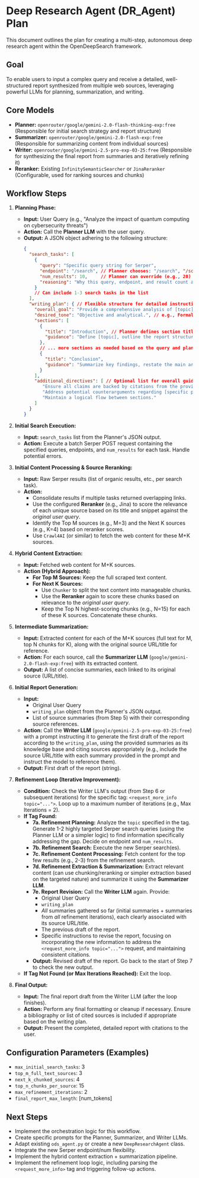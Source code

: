 # Deep Research Agent (DR_Agent) Plan

This document outlines the plan for creating a multi-step, autonomous deep research agent within the OpenDeepSearch framework.

## Goal

To enable users to input a complex query and receive a detailed, well-structured report synthesized from multiple web sources, leveraging powerful LLMs for planning, summarization, and writing.

## Core Models

*   **Planner:** `openrouter/google/gemini-2.0-flash-thinking-exp:free` (Responsible for initial search strategy and report structure)
*   **Summarizer:** `openrouter/google/gemini-2.0-flash-exp:free` (Responsible for summarizing content from individual sources)
*   **Writer:** `openrouter/google/gemini-2.5-pro-exp-03-25:free` (Responsible for synthesizing the final report from summaries and iteratively refining it)
*   **Reranker:** Existing `InfinitySemanticSearcher` or `JinaReranker` (Configurable, used for ranking sources and chunks)

## Workflow Steps

1.  **Planning Phase:**
    *   **Input:** User Query (e.g., "Analyze the impact of quantum computing on cybersecurity threats")
    *   **Action:** Call the **Planner LLM** with the user query.
    *   **Output:** A JSON object adhering to the following structure:
        ```json
        {
          "search_tasks": [
            {
              "query": "Specific query string for Serper",
              "endpoint": "/search", // Planner chooses: "/search", "/scholar", or "/news"
              "num_results": 10,     // Planner can override (e.g., 20) if justified
              "reasoning": "Why this query, endpoint, and result count are chosen"
            }
            // Can include 1-3 search tasks in the list
          ],
          "writing_plan": { // Flexible structure for detailed instructions
            "overall_goal": "Provide a comprehensive analysis of [topic], focusing on [aspect1] and [aspect2], suitable for [audience].",
            "desired_tone": "Objective and analytical.", // e.g., Formal, Informal, Critical, Balanced
            "sections": [
              {
                "title": "Introduction", // Planner defines section titles
                "guidance": "Define [topic], outline the report structure, and state the main argument/thesis if applicable." // Planner provides specific instructions per section
              },
              // ... more sections as needed based on the query and planner's strategy
              {
                "title": "Conclusion",
                "guidance": "Summarize key findings, restate the main argument, and suggest potential implications or areas for further research."
              }
            ],
            "additional_directives": [ // Optional list for overall guidance
               "Ensure all claims are backed by citations from the provided source summaries. Use a consistent citation format (e.g., [Source Title/URL]).",
               "Address potential counterarguments regarding [specific point].",
               "Maintain a logical flow between sections."
            ]
          }
        }
        ```

2.  **Initial Search Execution:**
    *   **Input:** `search_tasks` list from the Planner's JSON output.
    *   **Action:** Execute a batch Serper POST request containing the specified queries, endpoints, and `num_results` for each task. Handle potential errors.

3.  **Initial Content Processing & Source Reranking:**
    *   **Input:** Raw Serper results (list of organic results, etc., per search task).
    *   **Action:**
        *   Consolidate results if multiple tasks returned overlapping links.
        *   Use the configured **Reranker** (e.g., Jina) to score the relevance of each unique source based on its title and snippet against the *original user query*.
        *   Identify the Top M sources (e.g., M=3) and the Next K sources (e.g., K=4) based on reranker scores.
        *   Use `Crawl4AI` (or similar) to fetch the web content for these M+K sources.

4.  **Hybrid Content Extraction:**
    *   **Input:** Fetched web content for M+K sources.
    *   **Action (Hybrid Approach):**
        *   **For Top M Sources:** Keep the full scraped text content.
        *   **For Next K Sources:**
            *   Use `Chunker` to split the text content into manageable chunks.
            *   Use the **Reranker** again to score these chunks based on relevance to the *original user query*.
            *   Keep the Top N highest-scoring chunks (e.g., N=15) for each of these K sources. Concatenate these chunks.

5.  **Intermediate Summarization:**
    *   **Input:** Extracted content for each of the M+K sources (full text for M, top N chunks for K), along with the original source URL/title for reference.
    *   **Action:** For each source, call the **Summarizer LLM** (`google/gemini-2.0-flash-exp:free`) with its extracted content.
    *   **Output:** A list of concise summaries, each linked to its original source (URL/title).

6.  **Initial Report Generation:**
    *   **Input:**
        *   Original User Query
        *   `writing_plan` object from the Planner's JSON output.
        *   List of source summaries (from Step 5) with their corresponding source references.
    *   **Action:** Call the **Writer LLM** (`google/gemini-2.5-pro-exp-03-25:free`) with a prompt instructing it to generate the first draft of the report according to the `writing_plan`, using the provided summaries as its knowledge base and citing sources appropriately (e.g., include the source URL/title with each summary provided in the prompt and instruct the model to reference them).
    *   **Output:** First draft of the report (string).

7.  **Refinement Loop (Iterative Improvement):**
    *   **Condition:** Check the Writer LLM's output (from Step 6 or subsequent iterations) for the specific tag: `<request_more_info topic="...">`. Loop up to a maximum number of iterations (e.g., Max Iterations = 2).
    *   **If Tag Found:**
        *   **7a. Refinement Planning:** Analyze the `topic` specified in the tag. Generate 1-2 highly targeted Serper search queries (using the Planner LLM or a simpler logic) to find information specifically addressing the gap. Decide on endpoint and `num_results`.
        *   **7b. Refinement Search:** Execute the new Serper search(es).
        *   **7c. Refinement Content Processing:** Fetch content for the top few results (e.g., 2-3) from the refinement search.
        *   **7d. Refinement Extraction & Summarization:** Extract relevant content (can use chunking/reranking or simpler extraction based on the targeted nature) and summarize it using the **Summarizer LLM**.
        *   **7e. Report Revision:** Call the **Writer LLM** again. Provide:
            *   Original User Query
            *   `writing_plan`
            *   *All* summaries gathered so far (initial summaries + summaries from *all* refinement iterations), each clearly associated with its source URL/title.
            *   The previous draft of the report.
            *   Specific instructions to revise the report, focusing on incorporating the new information to address the `<request_more_info topic="...">` request, and maintaining consistent citations.
        *   **Output:** Revised draft of the report. Go back to the start of Step 7 to check the new output.
    *   **If Tag Not Found (or Max Iterations Reached):** Exit the loop.

8.  **Final Output:**
    *   **Input:** The final report draft from the Writer LLM (after the loop finishes).
    *   **Action:** Perform any final formatting or cleanup if necessary. Ensure a bibliography or list of cited sources is included if appropriate based on the writing plan.
    *   **Output:** Present the completed, detailed report with citations to the user.

## Configuration Parameters (Examples)

*   `max_initial_search_tasks`: 3
*   `top_m_full_text_sources`: 3
*   `next_k_chunked_sources`: 4
*   `top_n_chunks_per_source`: 15
*   `max_refinement_iterations`: 2
*   `final_report_max_length`: [num_tokens]

## Next Steps

*   Implement the orchestration logic for this workflow.
*   Create specific prompts for the Planner, Summarizer, and Writer LLMs.
*   Adapt existing `ods_agent.py` or create a new `DeepResearchAgent` class.
*   Integrate the new Serper endpoint/num flexibility.
*   Implement the hybrid content extraction + summarization pipeline.
*   Implement the refinement loop logic, including parsing the `<request_more_info>` tag and triggering follow-up actions. 